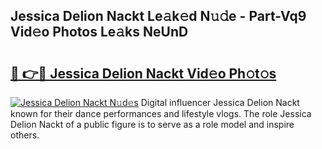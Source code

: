## Jessica Delion Nackt Le𝚊k𝚎d N𝚞𝚍e - Part-Vq9 Vid𝚎o Photos Le𝚊ks NeUnD

# <h2><a href="http://fb7cy6.evod.top/?m=Jessica+Delion+Nackt">🔗 👉🔴 Jessica Delion Nackt Vid𝚎o Ph𝚘t𝚘s</a></h2>

[![Jessica Delion Nackt N𝚞d𝚎s](https://i.imgur.com/8V9OHl7.gif)](http://fb7cy6.evod.top/?m=Jessica+Delion+Nackt)
Digital influencer Jessica Delion Nackt known for their dance performances and lifestyle vlogs. The role Jessica Delion Nackt of a public figure is to serve as a role model and inspire others. 
